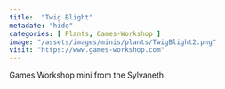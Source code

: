 ```yaml
---
title:  "Twig Blight"
metadate: "hide"
categories: [ Plants, Games-Workshop ]
image: "/assets/images/minis/plants/TwigBlight2.png"
visit: "https://www.games-workshop.com"
---
```

Games Workshop mini from the Sylvaneth. 